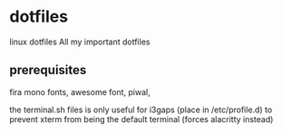 # dotfiles
linux dotfiles
All my important dotfiles

## prerequisites ##
fira mono fonts,
awesome font,
piwal,

the terminal.sh files is only useful for i3gaps (place in /etc/profile.d) to prevent xterm from being the default terminal (forces alacritty instead)

